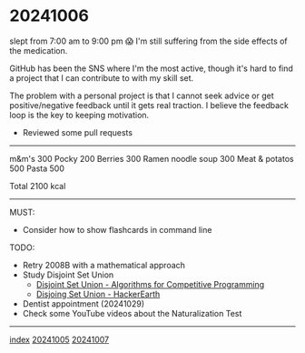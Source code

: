 <head><meta name="viewport" content="width=device-width, initial-scale=1.0, user-scalable=yes" /><meta charset="UTF-8"></head>

# 20241006

slept from 7:00 am to 9:00 pm :scream: I\'m still suffering from the side effects of the medication.

GitHub has been the SNS where I\'m the most active, though it\'s hard to find a project that I can contribute to with my skill set.

The problem with a personal project is that I cannot seek advice or get positive/negative feedback until it gets real traction. I believe the feedback loop is the key to keeping motivation.

- Reviewed some pull requests

---

m&m\'s 300
Pocky 200
Berries 300
Ramen noodle soup 300
Meat & potatos 500
Pasta 500

Total 2100 kcal

---

MUST:

- Consider how to show flashcards in command line

TODO:

- Retry 2008B with a mathematical approach
- Study Disjoint Set Union
	- [Disjoint Set Union - Algorithms for Competitive Programming](https://cp-algorithms.com/data_structures/disjoint_set_union.html)
	- [Disjoing Set Union - HackerEarth](https://www.hackerearth.com/practice/notes/abhinav92003/disjoint-set-union/)
- Dentist appointment (20241029)
- Check some YouTube videos about the Naturalization Test

---

[index](../../index.html)
[20241005](20241005.html)
[20241007](20241007.html)

